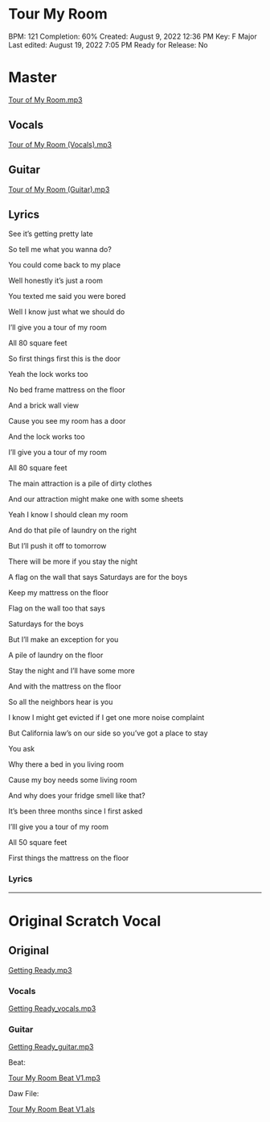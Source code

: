 # Tour My Room

BPM: 121
Completion: 60%
Created: August 9, 2022 12:36 PM
Key: F Major
Last edited: August 19, 2022 7:05 PM
Ready for Release: No

# Master

[Tour of My Room.mp3](Tour%20My%20Room%202f1db2723823458199b00352c6bc3be4/Tour_of_My_Room.mp3)

## Vocals

[Tour of My Room (Vocals).mp3](Tour%20My%20Room%202f1db2723823458199b00352c6bc3be4/Tour_of_My_Room_(Vocals).mp3)

## Guitar

[Tour of My Room (Guitar).mp3](Tour%20My%20Room%202f1db2723823458199b00352c6bc3be4/Tour_of_My_Room_(Guitar).mp3)

## Lyrics

See it’s getting pretty late

So tell me what you wanna do?

You could come back to my place

Well honestly it’s just a room

You texted me said you were bored

Well I know just what we should do

I’ll give you a tour of my room

All 80 square feet

So first things first this is the door

Yeah the lock works too

No bed frame mattress on the floor

And a brick wall view

Cause you see my room has a door

And the lock works too

I’ll give you a tour of my room

All 80 square feet

The main attraction is a pile of dirty clothes

And our attraction might make one with some sheets

Yeah I know I should clean my room

And do that pile of laundry on the right

But I’ll push it off to tomorrow

There will be more if you stay the night

A flag on the wall that says Saturdays are for the boys

Keep my mattress on the floor

Flag on the wall too that says

Saturdays for the boys

But I’ll make an exception for you

A pile of laundry on the floor

Stay the night and I’ll have some more

And with the mattress on the floor

So all the neighbors hear is you

I know I might get evicted if I get one more noise complaint

But California law’s on our side so you’ve got a place to stay

You ask

Why there a bed in you living room

Cause my boy needs some living room

And why does your fridge smell like that?

It’s been three months since I first asked

I’lll give you a tour of my room

All 50 square feet

First things the mattress on the floor

### Lyrics

---

# Original Scratch Vocal

## Original

[Getting Ready.mp3](Tour%20My%20Room%202f1db2723823458199b00352c6bc3be4/Getting_Ready.mp3)

### Vocals

[Getting Ready_vocals.mp3](Tour%20My%20Room%202f1db2723823458199b00352c6bc3be4/Getting_Ready_vocals.mp3)

### Guitar

[Getting Ready_guitar.mp3](Tour%20My%20Room%202f1db2723823458199b00352c6bc3be4/Getting_Ready_guitar.mp3)

Beat:

[Tour My Room Beat V1.mp3](Tour%20My%20Room%202f1db2723823458199b00352c6bc3be4/Tour_My_Room_Beat_V1.mp3)

Daw File:

[Tour My Room Beat V1.als](Tour%20My%20Room%202f1db2723823458199b00352c6bc3be4/Tour_My_Room_Beat_V1.als)